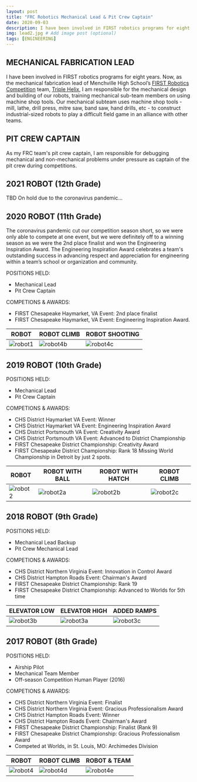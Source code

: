 ```yaml
---
layout: post
title: "FRC Robotics Mechanical Lead & Pit Crew Captain"
date: 2020-09-03
description: I have been involved in FIRST robotics programs for eight years.  Now, as my FRC team's mechanical lead & pit crew lead, I am responsible for designing and building the robot’s mechanical & pneumatics systems, training mechanical sub-team members, and debugging mechanical and non-mechanical problems under pressure as lead of the pit crew during competitions. # Add post description (optional)
img: lead2.jpg # Add image post (optional)
tags: [ENGINEERING]
---
```


## MECHANICAL FABRICATION LEAD 

I have been involved in FIRST robotics programs for eight years.  Now, as the mechanical fabrication lead of Menchville High School’s [FIRST Robotics Competition](https://www.firstinspires.org/robotics/frc) team, [Triple Helix](http://team2363.org/), I am responsible for the mechanical design and building of our robots, training mechanical sub-team members on using machine shop tools.  Our mechanical subteam uses machine shop tools - mill, lathe, drill press, mitre saw, band saw, hand drills, etc - to construct industrial-sized robots to play a difficult field game in an alliance with other teams. 

## PIT CREW CAPTAIN
As my FRC team's pit crew captain, I am responsible for debugging mechanical and non-mechanical problems under pressure as captain of the pit crew during competitions.

## 2021 ROBOT     (12th Grade)
TBD On hold due to the coronavirus pandemic...

## 2020 ROBOT     (11th Grade)

The coronavirus pandemic cut our competition season short, so we were only able to compete at one event, but we were definitely off to a winning season as we were the 2nd place finalist and won the Engineering Inspiration Award.  The Engineering Inspiration Award celebrates a team's outstanding success in advancing respect and appreciation for engineering within a team’s school or organization and community.

POSITIONS HELD:
* Mechanical Lead
* Pit Crew Captain

COMPETIONS & AWARDS:
* FIRST Chesapeake Haymarket, VA Event: 2nd place finalist
* FIRST Chesapeake Haymarket, VA Event: Engineering Inspiration Award.

ROBOT | ROBOT CLIMB | ROBOT SHOOTING
----- | ----------- | -------------- 
![robot1](http://natgrrl.github.io/assets/img/robot1.jpg) | ![robot4b](http://natgrrl.github.io/assets/img/robot4b.jpg) | ![robot4c](http://natgrrl.github.io/assets/img/robot4c.jpg)


## 2019 ROBOT    (10th Grade)
POSITIONS HELD:
* Mechanical Lead
* Pit Crew Captain

COMPETIONS & AWARDS:
* CHS District Haymarket VA Event: Winner
* CHS District Haymarket VA Event: Engineering Inspiration Award     
* CHS District Portsmouth VA Event: Creativity Award   
* CHS District Portsmouth VA Event: Advanced to District Championship  
* FIRST Chesapeake District Championship:  Creativity Award  
* FIRST Chesapeake District Championship:  Rank 18 Missing World Championship in Detroit by just 2 spots.

ROBOT | ROBOT WITH BALL | ROBOT WITH HATCH | ROBOT CLIMB
----- | --------------- | ---------------- | -----------
![robot2](http://natgrrl.github.io/assets/img/robot2.jpg) | ![robot2a](http://natgrrl.github.io/assets/img/robot2a.jpg) | ![robot2b](http://natgrrl.github.io/assets/img/robot2b.jpg) | ![robot2c](http://natgrrl.github.io/assets/img/robot2c.jpg)

## 2018 ROBOT    (9th Grade)
POSITIONS HELD:
* Mechanical Lead Backup
* Pit Crew Mechanical Lead

COMPETIONS & AWARDS:
* CHS District Northern Virginia Event: Innovation in Control Award  
* CHS District Hampton Roads Event:  Chairman's Award  
* FIRST Chesapeake District Championship: Rank 19  
* FIRST Chesapeake District Championship: Advanced to Worlds for 5th time

ELEVATOR LOW | ELEVATOR HIGH | ADDED RAMPS
------------ | ------------- | ----------- 
![robot3b](http://natgrrl.github.io/assets/img/robot3b.jpg) | ![robot3a](http://natgrrl.github.io/assets/img/robot3a.jpg) | ![robot3c](http://natgrrl.github.io/assets/img/robot3c.jpg)

## 2017 ROBOT    (8th Grade)

POSITIONS HELD: 
* Airship Pilot 
* Mechanical Team Member
* Off-season Competition Human Player (2016)

COMPETIONS & AWARDS:
* CHS District Northern Virginia Event: Finalist
* CHS District Northern Virginia Event: Gracious Professionalism Award  
* CHS District Hampton Roads Event: Winner
* CHS District Hampton Roads Event: Chairman's Award  
* FIRST Chesapeake District Championship: Finalist (Rank 9) 
* FIRST Chesapeake District Championship: Gracious Professionalism Award  
* Competed at Worlds, in St. Louis, MO:  Archimedes Division

ROBOT | ROBOT CLIMB   | ROBOT & TEAM
----- | ------------- | ------------ 
![robot4](http://natgrrl.github.io/assets/img/robot4.jpg)  | ![robot4d](http://natgrrl.github.io/assets/img/robot4d.jpg) | ![robot4e](http://natgrrl.github.io/assets/img/robot4e.jpg)

